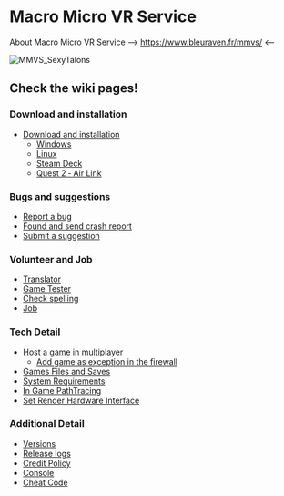 # Macro Micro VR Service

About Macro Micro VR Service --> https://www.bleuraven.fr/mmvs/ <--

![MMVS_SexyTalons](https://user-images.githubusercontent.com/7216958/154977012-87b35140-d851-445e-9328-b4a5e370116c.jpg)

## Check the wiki pages!
### Download and installation
- [Download and installation](https://github.com/xavier150/MMVS/wiki/Download-and-installation)
    - [Windows](https://github.com/xavier150/MMVS/wiki/Download-and-installation-(Windows))  
    - [Linux](https://github.com/xavier150/MMVS/wiki/Download-and-installation-(Linux))  
    - [Steam Deck](https://github.com/xavier150/MMVS/wiki/Download-and-installation-(Steam-Deck))  
    - [Quest 2 ‐ Air Link](https://github.com/xavier150/MMVS/wiki/Download-and-installation-(Quest-2-‐-Air-Link))  
### Bugs and suggestions
- [Report a bug](https://github.com/xavier150/MMVS/wiki/Bug-Reports)
- [Found and send crash report](https://github.com/xavier150/MMVS/wiki/Found-Crash-Report)
- [Submit a suggestion](https://github.com/xavier150/MMVS/wiki/Suggestions)
### Volunteer and Job
- [Translator](https://github.com/xavier150/MMVS/wiki/Translator)
- [Game Tester](https://github.com/xavier150/MMVS/wiki/Game-Tester)
- [Check spelling](https://github.com/xavier150/MMVS/wiki/Check-spelling)
- [Job](https://www.bleuraven.fr/job)
### Tech Detail
- [Host a game in multiplayer](https://github.com/xavier150/MMVS/wiki/Host)
    - [Add game as exception in the firewall](https://github.com/xavier150/MMVS/wiki/Add-Game-as-Exception-in-Firewall)
- [Games Files and Saves](https://github.com/xavier150/MMVS/wiki/Save)
- [System Requirements](https://github.com/xavier150/MMVS/wiki/System-requirements)
- [In Game PathTracing](https://github.com/xavier150/MMVS/wiki/In-Game-PathTracing)
- [Set Render Hardware Interface](https://github.com/xavier150/MMVS/wiki/Set-Render-Hardware-Interface)
### Additional Detail
- [Versions](https://github.com/xavier150/MMVS/wiki/Versions)
- [Release logs](https://github.com/xavier150/MMVS/wiki/Release-logs)
- [Credit Policy](https://github.com/xavier150/MMVS/wiki/Credit-Policy)
- [Console](https://github.com/xavier150/MMVS/wiki/Console)
- [Cheat Code](https://github.com/xavier150/MMVS/wiki/Cheat-Code)
